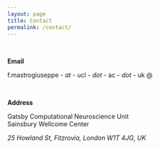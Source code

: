 ```yaml
---
layout: page
title: Contact
permalink: /contact/
---
```


<br>

**Email**

f.mastrogiuseppe *- at -* ucl *- dot -* ac *- dot -* uk @

<br>

**Address**

Gatsby Computational Neuroscience Unit <br>
Sainsbury Wellcome Center

*25 Howland St, Fitzrovia, London W1T 4JG, UK*

<br>
